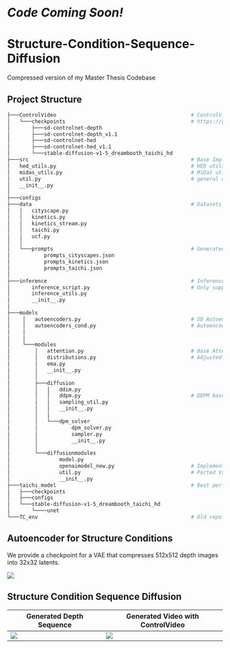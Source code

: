 # *Code Coming Soon!*
# Structure-Condition-Sequence-Diffusion

Compressed version of my Master Thesis Codebase

## Project Structure

```sh
├───ControlVideo                                            # ControlVideo - Adjusted for more recent diffusers version
│   └───checkpoints                                         # https://github.com/YBYBZhang/ControlVideo
│       ├───sd-controlnet-depth
│       ├───sd-controlnet-depth_v1.1
│       ├───sd-controlnet-hed
│       ├───sd-controlnet-hed_v1.1
│       └───stable-diffusion-v1-5_dreambooth_taichi_hd
├───src                                                     # Base Implementation: https://github.com/CompVis/stable-diffusion
│   hed_utils.py                                            # HED utils for extraction/preprocessing
│   midas_utils.py                                          # MiDaS utils for depth estimation and preprocessing
│   util.py                                                 # general utils
│   __init__.py
│
├───configs
├───data                                                    # Datasets
│   │   cityscape.py
│   │   kinetics.py
│   │   kinetics_stream.py
│   │   taichi.py
│   │   ucf.py
│   │
│   └───prompts                                             # Generated Prompts used for evaluation
│           prompts_cityscapes.json
│           prompts_kinetics.json
│           prompts_taichi.json
│
├───inference                                               # Inference Class -- new
│       inference_script.py                                 # Only supports VAE sampling yet
│       inference_utils.py
│       __init__.py
│
├───models
│    │   autoencoders.py                                    # SD Autoencoder Base
│    │   autoencoders_cond.py                               # Autoencoder for Depth and HED maps
│    │ 
│    │
│    └───modules
│        │   attention.py                                   # Base Attention + Various temporal extensions
│        │   distributions.py                               # Adjusted VAE sampling for sequences
│        │   ema.py                                         
│        │   __init__.py
│        │
│        ├───diffusion
│        │   │   ddim.py                                    
│        │   │   ddpm.py                                    # DDPM base from SD + 2D and 3D extensions for Structure Condition generation
│        │   │   sampling_util.py
│        │   │   __init__.py
│        │   │
│        │   └───dpm_solver                                 
│        │           dpm_solver.py
│        │           sampler.py
│        │           __init__.py
│        │
│        └───diffusionmodules                               
│                model.py
│                openaimodel_new.py                         # Implementation for the temporal UNet with context masking
│                util.py                                    # Ported Various TC metric Implementations to TorchMetrics + TC_Loss + some helper functions
│                __init__.py
├───taichi_model                                            # Best performing TaiChi model checkpoint
│   ├───checkpoints
│   ├───configs
│   └───stable-diffusion-v1-5_dreambooth_taichi_hd
│       └────unet
└───TC_env                                                  # Old repo to evaluate temporal consistency
```

## Autoencoder for Structure Conditions

We provide a checkpoint for a VAE that compresses 512x512 depth images into 32x32 latents.

![](https://github.com/DanielSiersleben/Structure-Condition-Sequence-Diffusion/blob/main/viz/VAE_recon.png)

## Structure Condition Sequence Diffusion

| Generated Depth Sequence  | Generated Video with ControlVideo |
| ------------- | ------------- |
| ![](https://github.com/DanielSiersleben/Structure-Condition-Sequence-Diffusion/blob/main/viz/gifs/cond_0.gif)  | ![](https://github.com/DanielSiersleben/Structure-Condition-Sequence-Diffusion/blob/main/viz/gifs/video_0.gif)  |

